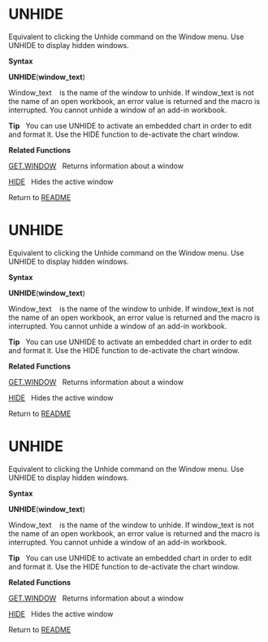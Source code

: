 # UNHIDE

Equivalent to clicking the Unhide command on the Window menu. Use UNHIDE
to display hidden windows.

**Syntax**

**UNHIDE**(**window\_text**)

Window\_text&nbsp;&nbsp;&nbsp;&nbsp;is the name of the window to unhide.
If window\_text is not the name of an open workbook, an error value is
returned and the macro is interrupted. You cannot unhide a window of an
add-in workbook.

**Tip**&nbsp;&nbsp;&nbsp;You can use UNHIDE to activate an embedded
chart in order to edit and format it. Use the HIDE function to
de-activate the chart window.

**Related Functions**

[GET.WINDOW](GET.WINDOW.md)&nbsp;&nbsp;&nbsp;Returns information about a window

[HIDE](HIDE.md)&nbsp;&nbsp;&nbsp;Hides the active window



Return to [README](README.md#U)

# UNHIDE

Equivalent to clicking the Unhide command on the Window menu. Use UNHIDE
to display hidden windows.

**Syntax**

**UNHIDE**(**window\_text**)

Window\_text&nbsp;&nbsp;&nbsp;&nbsp;is the name of the window to unhide.
If window\_text is not the name of an open workbook, an error value is
returned and the macro is interrupted. You cannot unhide a window of an
add-in workbook.

**Tip**&nbsp;&nbsp;&nbsp;You can use UNHIDE to activate an embedded
chart in order to edit and format it. Use the HIDE function to
de-activate the chart window.

**Related Functions**

[GET.WINDOW](GET.WINDOW.md)&nbsp;&nbsp;&nbsp;Returns information about a window

[HIDE](HIDE.md)&nbsp;&nbsp;&nbsp;Hides the active window



Return to [README](README.md#U)

# UNHIDE

Equivalent to clicking the Unhide command on the Window menu. Use UNHIDE
to display hidden windows.

**Syntax**

**UNHIDE**(**window\_text**)

Window\_text&nbsp;&nbsp;&nbsp;&nbsp;is the name of the window to unhide.
If window\_text is not the name of an open workbook, an error value is
returned and the macro is interrupted. You cannot unhide a window of an
add-in workbook.

**Tip**&nbsp;&nbsp;&nbsp;You can use UNHIDE to activate an embedded
chart in order to edit and format it. Use the HIDE function to
de-activate the chart window.

**Related Functions**

[GET.WINDOW](GET.WINDOW.md)&nbsp;&nbsp;&nbsp;Returns information about a window

[HIDE](HIDE.md)&nbsp;&nbsp;&nbsp;Hides the active window



Return to [README](README.md#U)

